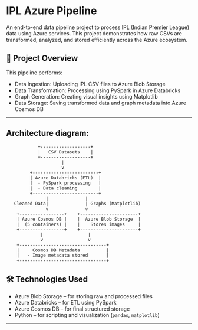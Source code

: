 # IPL Azure Pipeline 

An end-to-end data pipeline project to process IPL (Indian Premier League) data using Azure services. This project demonstrates how raw CSVs are transformed, analyzed, and stored efficiently across the Azure ecosystem.

## 🚀 Project Overview

This pipeline performs:
- Data Ingestion: Uploading IPL CSV files to Azure Blob Storage
- Data Transformation: Processing using PySpark in Azure Databricks
- Graph Generation: Creating visual insights using Matplotlib
- Data Storage: Saving transformed data and graph metadata into Azure Cosmos DB

---
## Architecture diagram:

                +-------------------+
                |   CSV Datasets    |
                +-------------------+
                         |
                         v
             +-------------------------+
             | Azure Databricks (ETL)  |
             |  - PySpark processing   |
             |  - Data cleaning        |
             +-------------------------+
                   |              |
       Cleaned Data|              | Graphs (Matplotlib)
                   v              v
        +-----------------+    +----------------------+
        | Azure Cosmos DB |    |  Azure Blob Storage  |
        |  (5 containers) |    |    Stores images     |
        +-----------------+    +----------------------+
                 |                 |
                 v                 v
        +---------------------------------+
        |     Cosmos DB Metadata          |
        |   - Image metadata stored       |
        +---------------------------------+

## 🛠 Technologies Used

- Azure Blob Storage – for storing raw and processed files
- Azure Databricks – for ETL using PySpark
- Azure Cosmos DB – for final structured storage
- Python – for scripting and visualization (`pandas`, `matplotlib`)

---
